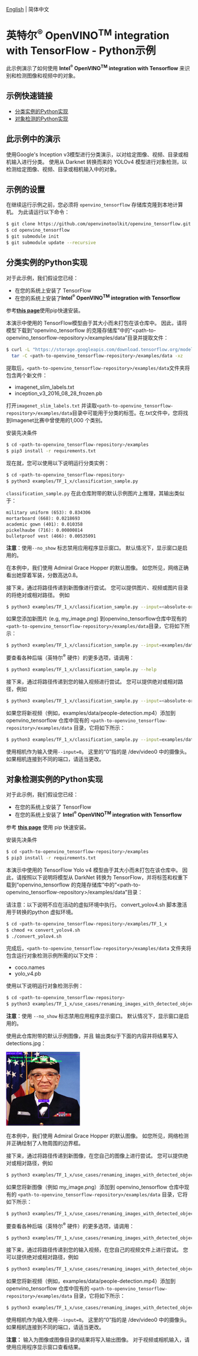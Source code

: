 [English](./README.md) | 简体中文

# 英特尔<sup>®</sup> OpenVINO<sup>TM</sup> integration with TensorFlow - Python示例

此示例演示了如何使用 **Intel<sup>®</sup> </sup> OpenVINO<sup>TM</sup> integration with Tensorflow** 来识别和检测图像和视频中的对象。

## 示例快速链接

* [分类实例的Python实现](#python-implementation-for-classification)
* [对象检测的Python实现](#python-implementation-for-object-detection)

## 此示例中的演示
 使用Google's Inception v3模型进行分类演示，以对给定图像、视频、目录或相机输入进行分类。
 使用从 Darknet 转换而来的 YOLOv4 模型进行对象检测，以检测给定图像、视频、目录或相机输入中的对象。

## 示例的设置

在继续运行示例之前，您必须将 `openvino_tensorflow` 存储库克隆到本地计算机。 为此请运行以下命令：

```bash
$ git clone https://github.com/openvinotoolkit/openvino_tensorflow.git
$ cd openvino_tensorflow
$ git submodule init
$ git submodule update --recursive
```
## 分类实例的Python实现

对于此示例，我们假设您已经：

* 在您的系统上安装了 TensorFlow
* 在您的系统上安装了**Intel<sup>®</sup> </sup> OpenVINO<sup>TM</sup> integration with Tensorflow**

参考[**this page**](https://github.com/openvinotoolkit/openvino_tensorflow#installation)使用pip快速安装。

本演示中使用的 TensorFlow模型由于其大小而未打包在该仓库中。 因此，请将模型下载到“openvino_tensorflow 的克隆存储库”中的“<path-to-openvino_tensorflow-repository>/examples/data”目录并提取文件：

```bash
$ curl -L "https://storage.googleapis.com/download.tensorflow.org/models/inception_v3_2016_08_28_frozen.pb.tar.gz" |
  tar -C <path-to-openvino_tensorflow-repository>/examples/data -xz
```

提取后，`<path-to-openvino_tensorflow-repository>/examples/data`文件夹将包含两个新文件：

* imagenet_slim_labels.txt
* inception_v3_2016_08_28_frozen.pb

打开`imagenet_slim_labels.txt` 并读取`<path-to-openvino_tensorflow-repository>/examples/data`目录中可能用于分类的标签。在.txt文件中，您将找到Imagenet比赛中曾使用的1,000 个类别。

安装先决条件
```bash
$ cd <path-to-openvino_tensorflow-repository>/examples
$ pip3 install -r requirements.txt
```
现在就，您可以使用以下说明运行分类实例：


```bash
$ cd <path-to-openvino_tensorflow-repository>
$ python3 examples/TF_1_x/classification_sample.py
```

`classification_sample.py` 在此仓库附带的默认示例图片上推理，其输出类似于：

```
military uniform (653): 0.834306
mortarboard (668): 0.0218693
academic gown (401): 0.010358
pickelhaube (716): 0.00800814
bulletproof vest (466): 0.00535091
```
**注意**：使用```--no_show``` 标志禁用应用程序显示窗口。 默认情况下，显示窗口是启用的。

在本例中，我们使用 Admiral Grace Hopper 的默认图像。 如您所见，网络正确看出她穿着军装，分数高达0.8。

接下来，通过将路径传递到新图像进行尝试。 您可以提供图片、视频或图片目录的将绝对或相对路径。
例如
```bash
$ python3 examples/TF_1_x/classification_sample.py --input=<absolute-or-relative-path-to-your-input>
```
如果您添加新图片 (e.g, my_image.png) 到openvino_tensorflow仓库中现有的`<path-to-openvino_tensorflow-repository>/examples/data`目录，它将如下所示：

```bash
$ python3 examples/TF_1_x/classification_sample.py --input=examples/data/my_image.png
```


要查看各种后端（英特尔<sup>®</sup> 硬件）的更多选项，请调用：
```bash
$ python3 examples/TF_1_x/classification_sample.py --help
```

接下来，通过将路径传递到您的输入视频进行尝试。 您可以提供绝对或相对路径，例如

```bash
$ python3 examples/TF_1_x/classification_sample.py --input=<absolute-or-relative-path-to-your-video-file>
```
如果您将新视频（例如，examples/data/people-detection.mp4）添加到 openvino_tensorflow 仓库中现有的 `<path-to-openvino_tensorflow-repository>/examples/data` 目录，它将如下所示：

```bash
$ python3 examples/TF_1_x/classification_sample.py --input=examples/data/people-detection.mp4
```
使用相机作为输入使用```--input=0```。 这里的“0”指的是 /dev/video0 中的摄像头。 如果相机连接到不同的端口，请适当更改。

## 对象检测实例的Python实现

对于此示例，我们假设您已经：

* 在您的系统上安装了 TensorFlow
* 在您的系统上安装了 **Intel<sup>®</sup> </sup> OpenVINO<sup>TM</sup> integration with Tensorflow** 

参考 [**this page**](https://github.com/openvinotoolkit/openvino_tensorflow#installation) 使用 pip 快速安装。

安装先决条件
```bash
$ cd <path-to-openvino_tensorflow-repository>/examples
$ pip3 install -r requirements.txt
```

本演示中使用的 TensorFlow Yolo v4 模型由于其大小而未打包在该仓库中。 因此，请按照以下说明将模型从 DarkNet 转换为 TensorFlow，并将标签和权重下载到“openvino_tensorflow 的克隆存储库”中的“<path-to-openvino_tensorflow-repository>/examples/data”目录：

请注意：以下说明不应在活动的虚拟环境中执行。 convert_yolov4.sh 脚本激活用于转换的python 虚拟环境。

```bash
$ cd <path-to-openvino_tensorflow-repository>/examples/TF_1_x
$ chmod +x convert_yolov4.sh
$ ./convert_yolov4.sh
```

完成后，`<path-to-openvino_tensorflow-repository>/examples/data` 文件夹将包含运行对象检测示例所需的以下文件：

* coco.names
* yolo_v4.pb

使用以下说明运行对象检测示例：

```bash
$ cd <path-to-openvino_tensorflow-repository>
$ python3 examples/TF_1_x/use_cases/renaming_images_with_detected_objects.py
```

**注意**：使用 ```--no_show``` 标志禁用应用程序显示窗口。 默认情况下，显示窗口是启用的。

使用此仓库附带的默认示例图像，并且
输出类似于下面的内容并将结果写入 detections.jpg：


<p align="left">
  <img src="../data/detections.jpg" width="200" height="200"
</p>

在本例中，我们使用 Admiral Grace Hopper 的默认图像。 如您所见，网络检测并正确绘制了人物周围的边界框。

接下来，通过将路径传递到新图像，在您自己的图像上进行尝试。 您可以提供绝对或相对路径，例如

```bash
$ python3 examples/TF_1_x/use_cases/renaming_images_with_detected_objects.py --image=<absolute-or-relative-path-to-your-image>
```

如果您将新图像（例如 my_image.png）添加到 openvino_tensorflow 仓库中现有的 `<path-to-openvino_tensorflow-repository>/examples/data` 目录，它将如下所示：

```bash
$ python3 examples/TF_1_x/use_cases/renaming_images_with_detected_objects.py --image=examples/data/my_image.png
```

要查看各种后端（英特尔<sup>®</sup> 硬件）的更多选项，请调用：
```bash
$ python3 examples/TF_1_x/use_cases/renaming_images_with_detected_objects.py --help
```

接下来，通过将路径传递到您的输入视频，在您自己的视频文件上进行尝试。 您可以提供绝对或相对路径，例如

```bash
$ python3 examples/TF_1_x/use_cases/renaming_images_with_detected_objects.py --input=<absolute-or-relative-path-to-your-video-file>
```
如果您将新视频（例如，examples/data/people-detection.mp4）添加到 openvino_tensorflow 仓库中现有的 `<path-to-openvino_tensorflow-repository>/examples/data` 目录，它将如下所示：

```bash
$ python3 examples/TF_1_x/use_cases/renaming_images_with_detected_objects.py --input=examples/data/people-detection.mp4
```

使用相机作为输入使用```--input=0```。 这里的“0”指的是 /dev/video0 中的摄像头。 如果相机连接到不同的端口，请适当更改。

**注意：** 输入为图像或图像目录的结果将写入输出图像。 对于视频或相机输入，请使用应用程序显示窗口查看结果。
